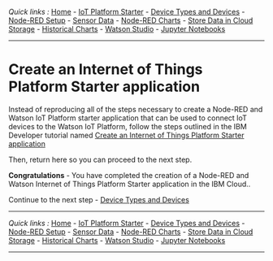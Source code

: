 *Quick links :*
[Home](README.md) - [IoT Platform Starter](CREATEIOTP.md) - [Device Types and Devices](DISCOVERYDEVICE.md) - [Node-RED Setup](NODERED.md) - [Sensor Data](DISCOVERYIOTDATA.md) - [Node-RED Charts](DASHBOARD.md) - [Store Data in Cloud Storage](CLOUDANT.md) - [Historical Charts](HISTORY.md) - [Watson Studio](STUDIO.md) - [Jupyter Notebooks](JUPYTER.md)
***
# Create an Internet of Things Platform Starter application

Instead of reproducing all of the steps necessary to create a Node-RED and Watson IoT Platform starter application that can be used to connect IoT devices to the Watson IoT Platform, follow the steps outlined in the IBM Developer tutorial named [Create an Internet of Things Platform Starter application](https://developer.ibm.com/tutorials/how-to-create-an-internet-of-things-platform-starter-application/)

Then, return here so you can proceed to the next step.

**Congratulations** - You have completed the creation of a Node-RED and Watson Internet of Things Platform Starter application in the IBM Cloud..

Continue to the next step - [Device Types and Devices](DISCOVERYDEVICE.md)

***
*Quick links :*
[Home](README.md) - [IoT Platform Starter](CREATEIOTP.md) - [Device Types and Devices](DISCOVERYDEVICE.md) - [Node-RED Setup](NODERED.md) - [Sensor Data](DISCOVERYIOTDATA.md) - [Node-RED Charts](DASHBOARD.md) - [Store Data in Cloud Storage](CLOUDANT.md) - [Historical Charts](HISTORY.md) - [Watson Studio](STUDIO.md) - [Jupyter Notebooks](JUPYTER.md)
***
